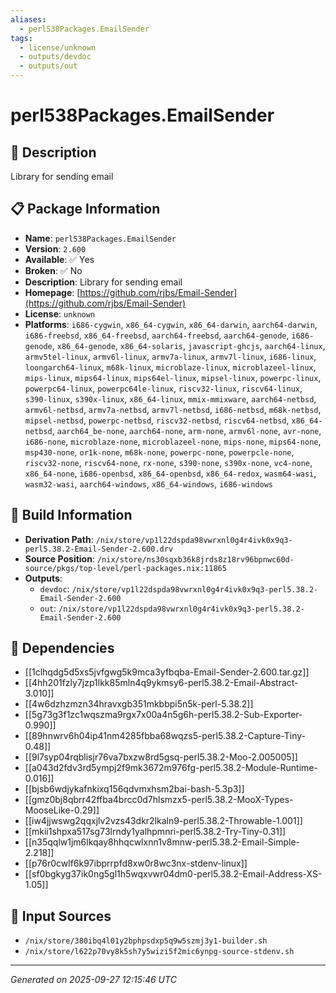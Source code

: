 ```yaml
---
aliases:
  - perl538Packages.EmailSender
tags:
  - license/unknown
  - outputs/devdoc
  - outputs/out
---
```


# perl538Packages.EmailSender

## 📝 Description

Library for sending email

## 📋 Package Information

- **Name**: `perl538Packages.EmailSender`
- **Version**: `2.600`
- **Available**: ✅ Yes
- **Broken**: ✅ No
- **Description**: Library for sending email
- **Homepage**: [https://github.com/rjbs/Email-Sender](https://github.com/rjbs/Email-Sender)
- **License**: `unknown`
- **Platforms**: `i686-cygwin`, `x86_64-cygwin`, `x86_64-darwin`, `aarch64-darwin`, `i686-freebsd`, `x86_64-freebsd`, `aarch64-freebsd`, `aarch64-genode`, `i686-genode`, `x86_64-genode`, `x86_64-solaris`, `javascript-ghcjs`, `aarch64-linux`, `armv5tel-linux`, `armv6l-linux`, `armv7a-linux`, `armv7l-linux`, `i686-linux`, `loongarch64-linux`, `m68k-linux`, `microblaze-linux`, `microblazeel-linux`, `mips-linux`, `mips64-linux`, `mips64el-linux`, `mipsel-linux`, `powerpc-linux`, `powerpc64-linux`, `powerpc64le-linux`, `riscv32-linux`, `riscv64-linux`, `s390-linux`, `s390x-linux`, `x86_64-linux`, `mmix-mmixware`, `aarch64-netbsd`, `armv6l-netbsd`, `armv7a-netbsd`, `armv7l-netbsd`, `i686-netbsd`, `m68k-netbsd`, `mipsel-netbsd`, `powerpc-netbsd`, `riscv32-netbsd`, `riscv64-netbsd`, `x86_64-netbsd`, `aarch64_be-none`, `aarch64-none`, `arm-none`, `armv6l-none`, `avr-none`, `i686-none`, `microblaze-none`, `microblazeel-none`, `mips-none`, `mips64-none`, `msp430-none`, `or1k-none`, `m68k-none`, `powerpc-none`, `powerpcle-none`, `riscv32-none`, `riscv64-none`, `rx-none`, `s390-none`, `s390x-none`, `vc4-none`, `x86_64-none`, `i686-openbsd`, `x86_64-openbsd`, `x86_64-redox`, `wasm64-wasi`, `wasm32-wasi`, `aarch64-windows`, `x86_64-windows`, `i686-windows`

## 🔧 Build Information

- **Derivation Path**: `/nix/store/vp1l22dspda98vwrxnl0g4r4ivk0x9q3-perl5.38.2-Email-Sender-2.600.drv`
- **Source Position**: `/nix/store/ns30sqxb36k8jrds8z18rv96bpnwc60d-source/pkgs/top-level/perl-packages.nix:11865`
- **Outputs**:
  - `devdoc`:  `/nix/store/vp1l22dspda98vwrxnl0g4r4ivk0x9q3-perl5.38.2-Email-Sender-2.600`
  - `out`:  `/nix/store/vp1l22dspda98vwrxnl0g4r4ivk0x9q3-perl5.38.2-Email-Sender-2.600`

## 🔗 Dependencies

- [[1clhqdg5d5xs5jvfgwg5k9mca3yfbqba-Email-Sender-2.600.tar.gz]]
- [[4hh201fzly7jzp1lkk85mln4q9ykmsy6-perl5.38.2-Email-Abstract-3.010]]
- [[4w6dzhzmzn34hravxgb351mkbbpi5n5k-perl-5.38.2]]
- [[5g73g3f1zc1wqszma9rgx7x00a4n5g6h-perl5.38.2-Sub-Exporter-0.990]]
- [[89hnwrv6h04ip41nm4285fbba68wqzs5-perl5.38.2-Capture-Tiny-0.48]]
- [[9l7syp04rqblisjr76va7bxzw8rd5gsq-perl5.38.2-Moo-2.005005]]
- [[a043d2fdv3rd5ympj2f9mk3672m976fg-perl5.38.2-Module-Runtime-0.016]]
- [[bjsb6wdjykafnkixq156qdvmxhsm2bai-bash-5.3p3]]
- [[gmz0bj8qbrr42ffba4brcc0d7hlsmzx5-perl5.38.2-MooX-Types-MooseLike-0.29]]
- [[iw4jjwswg2qqxjlv2vzs43dkr2lkaln9-perl5.38.2-Throwable-1.001]]
- [[mkii1shpxa517sg73lrndy1yalhpmnri-perl5.38.2-Try-Tiny-0.31]]
- [[n35qqlw1jm6lkqay8hhqcwlxnn1v8mnw-perl5.38.2-Email-Simple-2.218]]
- [[p76r0cwlf6k97ibprrpfd8xw0r8wc3nx-stdenv-linux]]
- [[sf0bgkyg37ik0ng5gl1h5wqxvwr04dm0-perl5.38.2-Email-Address-XS-1.05]]

## 📁 Input Sources

- `/nix/store/380ibq4l01y2bphpsdxp5q9w5szmj3y1-builder.sh`
- `/nix/store/l622p70vy8k5sh7y5wizi5f2mic6ynpg-source-stdenv.sh`

---
*Generated on 2025-09-27 12:15:46 UTC*
